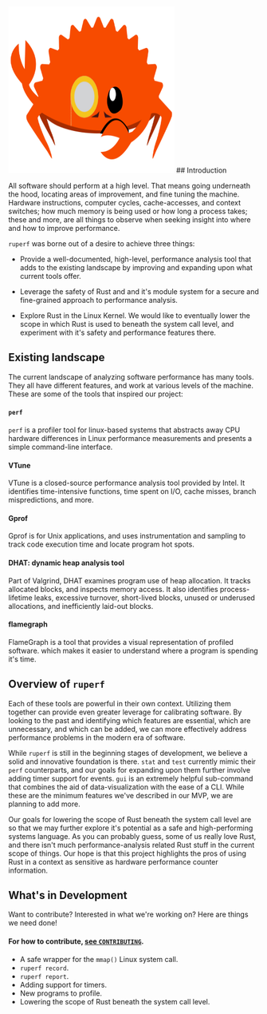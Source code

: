 <img src="./assets/Ruperf-The-Crab.jpg" width="333" height="333">
## Introduction

All software should perform at a high level. That means going underneath the hood, 
locating areas of improvement, and fine tuning the machine. 
Hardware instructions, computer cycles, cache-accesses,
and context switches; how much memory is being used or how long a process takes; 
these and more, are all things to observe when seeking insight into where and how to improve performance.

`ruperf` was borne out of a desire to achieve three things:

- Provide a well-documented, high-level, performance analysis tool that adds to the existing landscape 
  by improving and expanding upon what current tools offer.

- Leverage the safety of Rust and and it's module system for a secure and fine-grained approach 
  to performance analysis.

- Explore Rust in the Linux Kernel. We would like to eventually lower the scope in which Rust is used
  to beneath the system call level, and experiment with it's safety and performance features there.


## Existing landscape

The current landscape of analyzing software performance has many tools. 
They all have different features, and work at various levels of the machine.
These are some of the tools that inspired our project:

#### `perf`

`perf` is a profiler tool for linux-based systems that abstracts away CPU hardware differences in 
Linux performance measurements and presents a simple command-line interface. 

#### VTune

VTune is a closed-source performance analysis tool provided by Intel. It identifies
time-intensive functions, time spent on I/O, cache misses, branch mispredictions, and more.

#### Gprof

Gprof is for Unix applications, and uses instrumentation and sampling to 
track code execution time and locate program hot spots. 

#### DHAT: dynamic heap analysis tool

Part of Valgrind, DHAT examines program use of heap allocation. 
It tracks allocated blocks, and inspects memory access. 
It also identifies process-lifetime leaks, excessive turnover, 
short-lived blocks, unused or underused allocations, and inefficiently laid-out blocks.

#### flamegraph

FlameGraph is a tool that provides a visual representation of profiled software.
which makes it easier to understand where a program is spending it's time.


## Overview of `ruperf`

Each of these tools are powerful in their own context. Utilizing them together 
can provide even greater leverage for calibrating software. By looking to the past
and identifying which features are essential, which are unnecessary, and which can be added,
we can more effectively address performance problems in the modern era of software.

While `ruperf` is still in the beginning stages of development, we believe a solid
and innovative foundation is there. `stat` and `test` currently mimic their `perf` counterparts,
and our goals for expanding upon them further involve adding timer support for events.
`gui` is an extremely helpful sub-command that combines the aid of data-visualization with the ease of a CLI.
While these are the minimum features we've described in our MVP, we are planning to add more.

Our goals for lowering the scope of Rust beneath the system call level are so that
we may further explore it's potential as a safe and high-performing systems language.
As you can probably guess, some of us really love Rust, and there isn't much
performance-analysis related Rust stuff in the current scope of things. Our hope is that
this project highlights the pros of using Rust in a context as sensitive as 
hardware performance counter information.


## What's in Development

Want to contribute? Interested in what we're working on? Here are things we need done!

#### For how to contribute, [see `CONTRIBUTING`](https://github.com/HOMS-OSS/ruperf/blob/main/CONTRIBUTING.md).


- A safe wrapper for the `mmap()` Linux system call.
- `ruperf record`.
- `ruperf report`.
- Adding support for timers.
- New programs to profile.
- Lowering the scope of Rust beneath the system call level.
